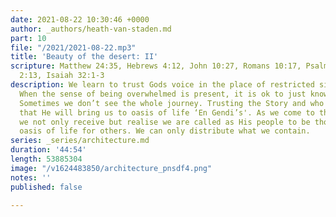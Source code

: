 ```yaml
---
date: 2021-08-22 10:30:46 +0000
author: _authors/heath-van-staden.md
part: 10
file: "/2021/2021-08-22.mp3"
title: 'Beauty of the desert: II'
scripture: Matthew 24:35, Hebrews 4:12, John 10:27, Romans 10:17, Psalm 63, Jeremiah
  2:13, Isaiah 32:1-3
description: We learn to trust Gods voice in the place of restricted site ‘wadi’.
  When the sense of being overwhelmed is present, it is ok to just know the next step.
  Sometimes we don’t see the whole journey. Trusting the Story and who God is, knowing
  that He will bring us to oasis of life ‘En Gendi’s'. As we come to these places,
  we not only receive but realise we are called as His people to be those rivers and
  oasis of life for others. We can only distribute what we contain.
series: _series/architecture.md
duration: '44:54'
length: 53885304
image: "/v1624483850/architecture_pnsdf4.png"
notes: ''
published: false

---
```

